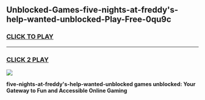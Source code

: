 
## Unblocked-Games-five-nights-at-freddy's-help-wanted-unblocked-Play-Free-0qu9c
<h3>
<a href="https://premium76.site?title=five-nights-at-freddy's-help-wanted-unblocked&ref=23A">CLICK TO PLAY</a></h3>
<hr>

<h3>
<a href="https://premium76.site?title=five-nights-at-freddy's-help-wanted-unblocked&ref=23A">CLICK 2 PLAY</a>
  
</h3>

<a href="https://premium76.site?title=five-nights-at-freddy's-help-wanted-unblocked&ref=23A"><img src="https://clearcache.store/games.png"></a>


**five-nights-at-freddy's-help-wanted-unblocked games unblocked: Your Gateway to Fun and Accessible Online Gaming**
